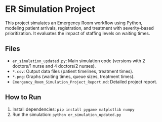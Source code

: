 # ER Simulation Project 
This project simulates an Emergency Room workflow using Python, modeling patient arrivals, registration, and treatment with severity-based prioritization. It evaluates the impact of staffing levels on waiting times. 
 
## Files 
- `er_simulation_updated.py`: Main simulation code (versions with 2 doctors/1 nurse and 4 doctors/2 nurses). 
- `*.csv`: Output data files (patient timelines, treatment times). 
- `*.png`: Graphs (waiting times, queue sizes, treatment times). 
- `Emergency_Room_Simulation_Project_Report.md`: Detailed project report. 
 
## How to Run 
1. Install dependencies: `pip install pygame matplotlib numpy` 
2. Run the simulation: `python er_simulation_updated.py` 
